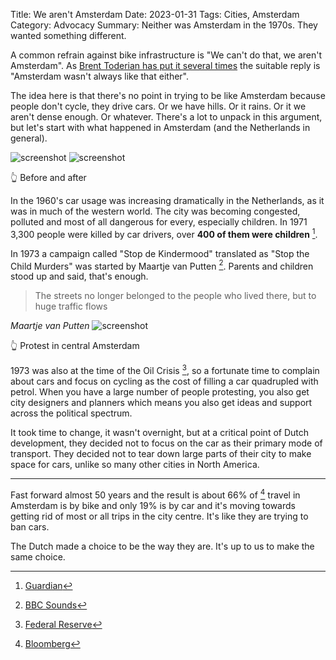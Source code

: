 Title: We aren't Amsterdam
Date: 2023-01-31
Tags: Cities, Amsterdam
Category: Advocacy
Summary: Neither was Amsterdam in the 1970s. They wanted something different.

A common refrain against bike infrastructure is "We can't do that, we aren't Amsterdam". As [Brent Toderian has put it several times](https://mastodon.online/@BrentToderian/109334602532842211) the suitable reply is "Amsterdam wasn't always like that either".

The idea here is that there's no point in trying to be like Amsterdam because people don't cycle, they drive cars. Or we have hills. Or it rains. Or it we aren't dense enough. Or whatever. There's a lot to unpack in this argument, but let's start with what happened in Amsterdam (and the Netherlands in general).

<img src="{static}/images/amsterdam-before.jpg" alt="screenshot" />

<img src="{static}/images/amsterdam-after.jpg" alt="screenshot" />

👆 Before and after

In the 1960's car usage was increasing dramatically in the Netherlands, as it was in much of the western world. The city was becoming congested, polluted and most of all dangerous for every, especially children. In 1971 3,300 people were killed by car drivers, over **400 of them were children** [^1].

In 1973 a campaign called "Stop de Kindermood" translated as "Stop the Child Murders" was started by Maartje van Putten [^2]. Parents and children stood up and said, that's enough.

<blockquote>
    The streets no longer belonged to the people who lived there, but to huge traffic flows
</blockquote>
<cite>Maartje van Putten</cite>

<img src="{static}/images/amsterdam-protest.png" alt="screenshot" />

👆 Protest in central Amsterdam

1973 was also at the time of the Oil Crisis [^3], so a fortunate time to complain about cars and focus on cycling as the cost of filling a car quadrupled with petrol. When you have a large number of people protesting, you also get city designers and planners which means you also get ideas and support across the political spectrum.

It took time to change, it wasn't overnight, but at a critical point of Dutch development, they decided not to focus on the car as their primary mode of transport. They decided not to tear down large parts of their city to make space for cars, unlike so many other cities in North America.

---

Fast forward almost 50 years and the result is about 66% of [^4] travel in Amsterdam is by bike and only 19% is by car and it's moving towards getting rid of most or all trips in the city centre. It's like they are trying to ban cars.

The Dutch made a choice to be the way they are. It's up to us to make the same choice.

[^1]: [Guardian](https://www.theguardian.com/cities/2015/may/05/amsterdam-bicycle-capital-world-transport-cycling-kindermoord)
[^2]: [BBC Sounds](https://www.bbc.co.uk/sounds/play/p01lw88k)
[^3]: [Federal Reserve](https://www.chicagofed.org/publications/chicago-fed-letter/1994/october-86)
[^4]: [Bloomberg](https://www.bloomberg.com/news/articles/2019-10-07/how-amsterdam-is-closing-the-door-on-downtown-cars)
